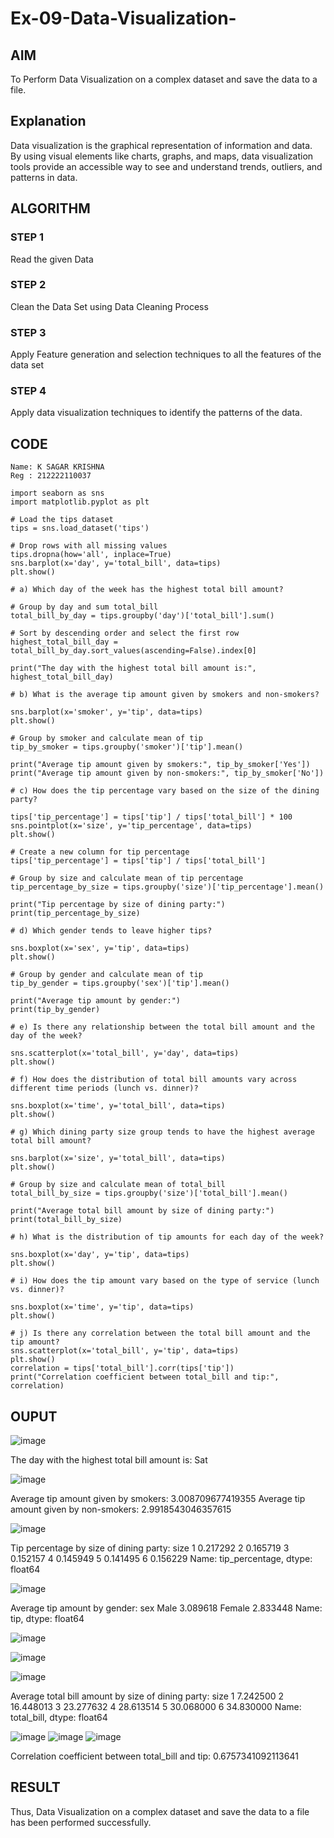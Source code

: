 # Ex-09-Data-Visualization-

## AIM
To Perform Data Visualization on a complex dataset and save the data to a file. 

## Explanation
Data visualization is the graphical representation of information and data. By using visual elements like charts, graphs, and maps, data visualization tools provide an accessible way to see and understand trends, outliers, and patterns in data.

## ALGORITHM
### STEP 1
Read the given Data
### STEP 2
Clean the Data Set using Data Cleaning Process
### STEP 3
Apply Feature generation and selection techniques to all the features of the data set
### STEP 4
Apply data visualization techniques to identify the patterns of the data.


## CODE
```
Name: K SAGAR KRISHNA
Reg : 212222110037

import seaborn as sns
import matplotlib.pyplot as plt

# Load the tips dataset
tips = sns.load_dataset('tips')

# Drop rows with all missing values
tips.dropna(how='all', inplace=True)
sns.barplot(x='day', y='total_bill', data=tips)
plt.show()

# a) Which day of the week has the highest total bill amount?

# Group by day and sum total_bill
total_bill_by_day = tips.groupby('day')['total_bill'].sum()

# Sort by descending order and select the first row
highest_total_bill_day = total_bill_by_day.sort_values(ascending=False).index[0]

print("The day with the highest total bill amount is:", highest_total_bill_day)

# b) What is the average tip amount given by smokers and non-smokers?

sns.barplot(x='smoker', y='tip', data=tips)
plt.show()

# Group by smoker and calculate mean of tip
tip_by_smoker = tips.groupby('smoker')['tip'].mean()

print("Average tip amount given by smokers:", tip_by_smoker['Yes'])
print("Average tip amount given by non-smokers:", tip_by_smoker['No'])

# c) How does the tip percentage vary based on the size of the dining party?

tips['tip_percentage'] = tips['tip'] / tips['total_bill'] * 100
sns.pointplot(x='size', y='tip_percentage', data=tips)
plt.show()

# Create a new column for tip percentage
tips['tip_percentage'] = tips['tip'] / tips['total_bill']

# Group by size and calculate mean of tip percentage
tip_percentage_by_size = tips.groupby('size')['tip_percentage'].mean()

print("Tip percentage by size of dining party:")
print(tip_percentage_by_size)

# d) Which gender tends to leave higher tips?

sns.boxplot(x='sex', y='tip', data=tips)
plt.show()

# Group by gender and calculate mean of tip
tip_by_gender = tips.groupby('sex')['tip'].mean()

print("Average tip amount by gender:")
print(tip_by_gender)

# e) Is there any relationship between the total bill amount and the day of the week?

sns.scatterplot(x='total_bill', y='day', data=tips)
plt.show()

# f) How does the distribution of total bill amounts vary across different time periods (lunch vs. dinner)?

sns.boxplot(x='time', y='total_bill', data=tips)
plt.show()

# g) Which dining party size group tends to have the highest average total bill amount?

sns.barplot(x='size', y='total_bill', data=tips)
plt.show()

# Group by size and calculate mean of total_bill
total_bill_by_size = tips.groupby('size')['total_bill'].mean()

print("Average total bill amount by size of dining party:")
print(total_bill_by_size)

# h) What is the distribution of tip amounts for each day of the week?

sns.boxplot(x='day', y='tip', data=tips)
plt.show()

# i) How does the tip amount vary based on the type of service (lunch vs. dinner)?

sns.boxplot(x='time', y='tip', data=tips)
plt.show()

# j) Is there any correlation between the total bill amount and the tip amount?
sns.scatterplot(x='total_bill', y='tip', data=tips)
plt.show()
correlation = tips['total_bill'].corr(tips['tip'])
print("Correlation coefficient between total_bill and tip:", correlation)
```

## OUPUT
![image](https://github.com/harinidq/Ex-08-Data-Visualization_1/assets/113497680/e9d8baee-81c1-4328-9c38-bb7a15aa6d4a)

The day with the highest total bill amount is: Sat

![image](https://github.com/harinidq/Ex-08-Data-Visualization_1/assets/113497680/ee2b688a-bb0f-4d23-b7bb-a77fc3c0f59b)

Average tip amount given by smokers: 3.008709677419355 Average tip amount given by non-smokers: 2.9918543046357615

![image](https://github.com/harinidq/Ex-08-Data-Visualization_1/assets/113497680/1d9b428f-9995-40f3-bf41-1fd95ae2f7e5)

Tip percentage by size of dining party: size 1 0.217292 2 0.165719 3 0.152157 4 0.145949 5 0.141495 6 0.156229 Name: tip_percentage, dtype: float64

![image](https://github.com/harinidq/Ex-08-Data-Visualization_1/assets/113497680/7dc9d8c6-f899-441e-8dd4-b06cc801857c)

Average tip amount by gender: sex Male 3.089618 Female 2.833448 Name: tip, dtype: float64

![image](https://github.com/harinidq/Ex-08-Data-Visualization_1/assets/113497680/14e79e3d-f196-44f9-a3ce-1bc6a9db201c)

![image](https://github.com/harinidq/Ex-08-Data-Visualization_1/assets/113497680/06821995-44ea-4e7c-98c7-4e2e7d6936c9)

![image](https://github.com/harinidq/Ex-08-Data-Visualization_1/assets/113497680/c05e3bff-a7b7-45cf-adc3-0a66602f6b99)

Average total bill amount by size of dining party: size 1 7.242500 2 16.448013 3 23.277632 4 28.613514 5 30.068000 6 34.830000 Name: total_bill, dtype: float64

![image](https://github.com/harinidq/Ex-08-Data-Visualization_1/assets/113497680/30abc00c-cade-4f0b-b964-5b64d4470840)
![image](https://github.com/harinidq/Ex-08-Data-Visualization_1/assets/113497680/47809a72-79c2-49a0-b4fc-93dcb0dc5256)
![image](https://github.com/harinidq/Ex-08-Data-Visualization_1/assets/113497680/5df480ca-4a95-4d28-8acf-49e2443c173e)

Correlation coefficient between total_bill and tip: 0.6757341092113641

## RESULT
Thus, Data Visualization on a complex dataset and save the data to a file has been performed successfully.
